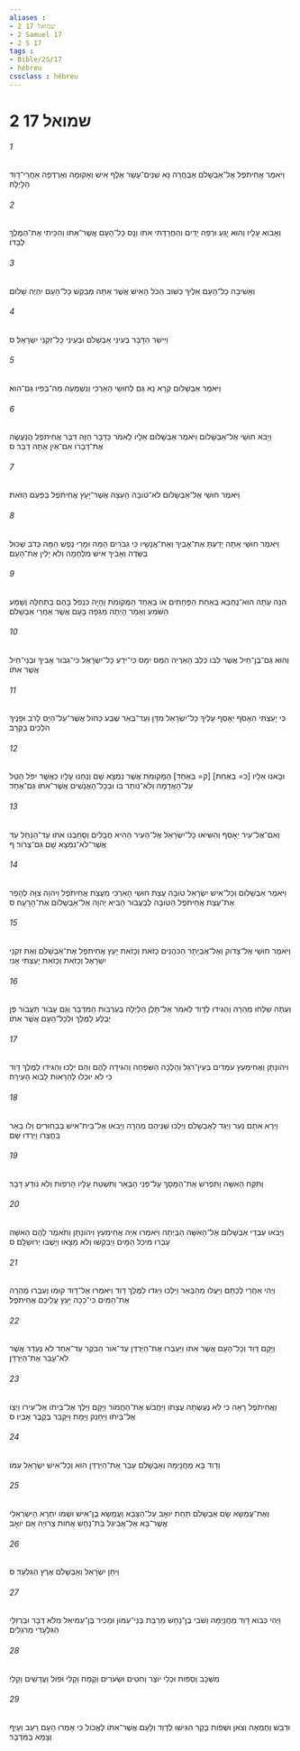 ```yaml
---
aliases : 
- 2 שמואל 17
- 2 Samuel 17
- 2 S 17
tags : 
- Bible/2S/17
- hébreu
cssclass : hébreu
---
```


# 2 שמואל 17

###### 1
וַיֹּאמֶר אֲחִיתֹפֶל אֶל־אַבְשָׁלֹם אֶבְחֲרָה נָּא שְׁנֵים־עָשָׂר אֶלֶף אִישׁ וְאָקוּמָה וְאֶרְדְּפָה אַחֲרֵי־דָוִד הַלָּיְלָה׃
###### 2
וְאָבֹוא עָלָיו וְהוּא יָגֵעַ וּרְפֵה יָדַיִם וְהַחֲרַדְתִּי אֹתֹו וְנָס כָּל־הָעָם אֲשֶׁר־אִתֹּו וְהִכֵּיתִי אֶת־הַמֶּלֶךְ לְבַדֹּו׃
###### 3
וְאָשִׁיבָה כָל־הָעָם אֵלֶיךָ כְּשׁוּב הַכֹּל הָאִישׁ אֲשֶׁר אַתָּה מְבַקֵּשׁ כָּל־הָעָם יִהְיֶה שָׁלֹום׃
###### 4
וַיִּישַׁר הַדָּבָר בְּעֵינֵי אַבְשָׁלֹם וּבְעֵינֵי כָּל־זִקְנֵי יִשְׂרָאֵל׃ ס
###### 5
וַיֹּאמֶר אַבְשָׁלֹום קְרָא נָא גַּם לְחוּשַׁי הָאַרְכִּי וְנִשְׁמְעָה מַה־בְּפִיו גַּם־הוּא׃
###### 6
וַיָּבֹא חוּשַׁי אֶל־אַבְשָׁלֹום וַיֹּאמֶר אַבְשָׁלֹום אֵלָיו לֵאמֹר כַּדָּבָר הַזֶּה דִּבֶּר אֲחִיתֹפֶל הֲנַעֲשֶׂה אֶת־דְּבָרֹו אִם־אַיִן אַתָּה דַבֵּר׃ ס
###### 7
וַיֹּאמֶר חוּשַׁי אֶל־אַבְשָׁלֹום לֹא־טֹובָה הָעֵצָה אֲשֶׁר־יָעַץ אֲחִיתֹפֶל בַּפַּעַם הַזֹּאת׃
###### 8
וַיֹּאמֶר חוּשַׁי אַתָּה יָדַעְתָּ אֶת־אָבִיךָ וְאֶת־אֲנָשָׁיו כִּי גִבֹּרִים הֵמָּה וּמָרֵי נֶפֶשׁ הֵמָּה כְּדֹב שַׁכּוּל בַּשָּׂדֶה וְאָבִיךָ אִישׁ מִלְחָמָה וְלֹא יָלִין אֶת־הָעָם׃
###### 9
הִנֵּה עַתָּה הוּא־נֶחְבָּא בְּאַחַת הַפְּחָתִים אֹו בְּאַחַד הַמְּקֹומֹת וְהָיָה כִּנְפֹל בָּהֶם בַּתְּחִלָּה וְשָׁמַע הַשֹּׁמֵעַ וְאָמַר הָיְתָה מַגֵּפָה בָּעָם אֲשֶׁר אַחֲרֵי אַבְשָׁלֹם׃
###### 10
וְהוּא גַם־בֶּן־חַיִל אֲשֶׁר לִבֹּו כְּלֵב הָאַרְיֵה הִמֵּס יִמָּס כִּי־יֹדֵעַ כָּל־יִשְׂרָאֵל כִּי־גִבֹּור אָבִיךָ וּבְנֵי־חַיִל אֲשֶׁר אִתֹּו׃
###### 11
כִּי יָעַצְתִּי הֵאָסֹף יֵאָסֵף עָלֶיךָ כָל־יִשְׂרָאֵל מִדָּן וְעַד־בְּאֵר שֶׁבַע כַּחֹול אֲשֶׁר־עַל־הַיָּם לָרֹב וּפָנֶיךָ הֹלְכִים בַּקְרָב׃
###### 12
וּבָאנוּ אֵלָיו [כ= בְּאַחַת] [ק= בְּאַחַד] הַמְּקֹומֹת אֲשֶׁר נִמְצָא שָׁם וְנַחְנוּ עָלָיו כַּאֲשֶׁר יִפֹּל הַטַּל עַל־הָאֲדָמָה וְלֹא־נֹותַר בֹּו וּבְכָל־הָאֲנָשִׁים אֲשֶׁר־אִתֹּו גַּם־אֶחָד׃
###### 13
וְאִם־אֶל־עִיר יֵאָסֵף וְהִשִּׂיאוּ כָל־יִשְׂרָאֵל אֶל־הָעִיר הַהִיא חֲבָלִים וְסָחַבְנוּ אֹתֹו עַד־הַנַּחַל עַד אֲשֶׁר־לֹא־נִמְצָא שָׁם גַּם־צְרֹור׃ ף
###### 14
וַיֹּאמֶר אַבְשָׁלֹום וְכָל־אִישׁ יִשְׂרָאֵל טֹובָה עֲצַת חוּשַׁי הָאַרְכִּי מֵעֲצַת אֲחִיתֹפֶל וַיהוָה צִוָּה לְהָפֵר אֶת־עֲצַת אֲחִיתֹפֶל הַטֹּובָה לְבַעֲבוּר הָבִיא יְהוָה אֶל־אַבְשָׁלֹום אֶת־הָרָעָה׃ ס
###### 15
וַיֹּאמֶר חוּשַׁי אֶל־צָדֹוק וְאֶל־אֶבְיָתָר הַכֹּהֲנִים כָּזֹאת וְכָזֹאת יָעַץ אֲחִיתֹפֶל אֶת־אַבְשָׁלֹם וְאֵת זִקְנֵי יִשְׂרָאֵל וְכָזֹאת וְכָזֹאת יָעַצְתִּי אָנִי׃
###### 16
וְעַתָּה שִׁלְחוּ מְהֵרָה וְהַגִּידוּ לְדָוִד לֵאמֹר אַל־תָּלֶן הַלַּיְלָה בְּעַרְבֹות הַמִּדְבָּר וְגַם עָבֹור תַּעֲבֹור פֶּן יְבֻלַּע לַמֶּלֶךְ וּלְכָל־הָעָם אֲשֶׁר אִתֹּו׃
###### 17
וִיהֹונָתָן וַאֲחִימַעַץ עֹמְדִים בְּעֵין־רֹגֵל וְהָלְכָה הַשִּׁפְחָה וְהִגִּידָה לָהֶם וְהֵם יֵלְכוּ וְהִגִּידוּ לַמֶּלֶךְ דָּוִד כִּי לֹא יוּכְלוּ לְהֵרָאֹות לָבֹוא הָעִירָה׃
###### 18
וַיַּרְא אֹתָם נַעַר וַיַּגֵּד לְאַבְשָׁלֹם וַיֵּלְכוּ שְׁנֵיהֶם מְהֵרָה וַיָּבֹאוּ אֶל־בֵּית־אִישׁ בְּבַחוּרִים וְלֹו בְאֵר בַּחֲצֵרֹו וַיֵּרְדוּ שָׁם׃
###### 19
וַתִּקַּח הָאִשָּׁה וַתִּפְרֹשׂ אֶת־הַמָּסָךְ עַל־פְּנֵי הַבְּאֵר וַתִּשְׁטַח עָלָיו הָרִפֹות וְלֹא נֹודַע דָּבָר׃
###### 20
וַיָּבֹאוּ עַבְדֵי אַבְשָׁלֹום אֶל־הָאִשָּׁה הַבַּיְתָה וַיֹּאמְרוּ אַיֵּה אֲחִימַעַץ וִיהֹונָתָן וַתֹּאמֶר לָהֶם הָאִשָּׁה עָבְרוּ מִיכַל הַמָּיִם וַיְבַקְשׁוּ וְלֹא מָצָאוּ וַיָּשֻׁבוּ יְרוּשָׁלִָם׃ ס
###### 21
וַיְהִי אַחֲרֵי לֶכְתָּם וַיַּעֲלוּ מֵהַבְּאֵר וַיֵּלְכוּ וַיַּגִּדוּ לַמֶּלֶךְ דָּוִד וַיֹּאמְרוּ אֶל־דָּוִד קוּמוּ וְעִבְרוּ מְהֵרָה אֶת־הַמַּיִם כִּי־כָכָה יָעַץ עֲלֵיכֶם אֲחִיתֹפֶל׃
###### 22
וַיָּקָם דָּוִד וְכָל־הָעָם אֲשֶׁר אִתֹּו וַיַּעַבְרוּ אֶת־הַיַּרְדֵּן עַד־אֹור הַבֹּקֶר עַד־אַחַד לֹא נֶעְדָּר אֲשֶׁר לֹא־עָבַר אֶת־הַיַּרְדֵּן׃
###### 23
וַאֲחִיתֹפֶל רָאָה כִּי לֹא נֶעֶשְׂתָה עֲצָתֹו וַיַּחֲבֹשׁ אֶת־הַחֲמֹור וַיָּקָם וַיֵּלֶךְ אֶל־בֵּיתֹו אֶל־עִירֹו וַיְצַו אֶל־בֵּיתֹו וַיֵּחָנַק וַיָּמָת וַיִּקָּבֵר בְּקֶבֶר אָבִיו׃ ס
###### 24
וְדָוִד בָּא מַחֲנָיְמָה וְאַבְשָׁלֹם עָבַר אֶת־הַיַּרְדֵּן הוּא וְכָל־אִישׁ יִשְׂרָאֵל עִמֹּו׃
###### 25
וְאֶת־עֲמָשָׂא שָׂם אַבְשָׁלֹם תַּחַת יֹואָב עַל־הַצָּבָא וַעֲמָשָׂא בֶן־אִישׁ וּשְׁמֹו יִתְרָא הַיִּשְׂרְאֵלִי אֲשֶׁר־בָּא אֶל־אֲבִיגַל בַּת־נָחָשׁ אֲחֹות צְרוּיָה אֵם יֹואָב׃
###### 26
וַיִּחַן יִשְׂרָאֵל וְאַבְשָׁלֹם אֶרֶץ הַגִּלְעָד׃ ס
###### 27
וַיְהִי כְּבֹוא דָוִד מַחֲנָיְמָה וְשֹׁבִי בֶן־נָחָשׁ מֵרַבַּת בְּנֵי־עַמֹּון וּמָכִיר בֶּן־עַמִּיאֵל מִלֹּא דְבָר וּבַרְזִלַּי הַגִּלְעָדִי מֵרֹגְלִים׃
###### 28
מִשְׁכָּב וְסַפֹּות וּכְלִי יֹוצֵר וְחִטִּים וּשְׂעֹרִים וְקֶמַח וְקָלִי וּפֹול וַעֲדָשִׁים וְקָלִי׃
###### 29
וּדְבַשׁ וְחֶמְאָה וְצֹאן וּשְׁפֹות בָּקָר הִגִּישׁוּ לְדָוִד וְלָעָם אֲשֶׁר־אִתֹּו לֶאֱכֹול כִּי אָמְרוּ הָעָם רָעֵב וְעָיֵף וְצָמֵא בַּמִּדְבָּר׃
